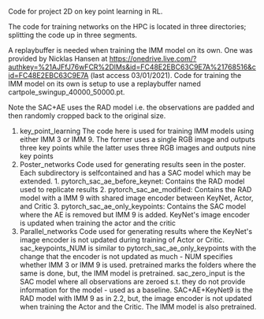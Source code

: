 Code for project 2D on key point learning in RL.

The code for training networks on the HPC is located in three directories; splitting the code up in three
segments.

A replaybuffer is needed when training the IMM model on its own. One was provided by
Nicklas Hansen at
https://onedrive.live.com/?authkey=%21AJFfJ76wFCR%2DlMs&id=FC48E2EBC63C9E7A%21768516&cid=FC48E2EBC63C9E7A
(last access 03/01/2021). Code for training the IMM model on its own is setup to use a replaybuffer named 
cartpole_swingup_40000_50000.pt.

Note the SAC+AE uses the RAD model i.e. the observations are padded and then randomly cropped back to the original size.

1. key_point_learning 
    The code here is used for training IMM models using either IMM 3 or IMM 9.
    The former uses a single RGB image and outputs three key points while the
    latter uses three RGB images and outputs nine key points
2. Poster_networks
    Code used for generating results seen in the poster. Each subdirectory is
    selfcontained and has a SAC model which may be extended.
        1. pytorch_sac_ae_before_keynet:
            Contains the RAD model used to replicate results
        2. pytorch_sac_ae_modified:
            Contains the RAD model with a IMM 9 with shared image encoder
            between KeyNet, Actor, and Critic
        3. pytorch_sac_ae_only_keypoints:
            Contains the SAC model where the AE is removed but IMM 9 is added.
            KeyNet's image encoder is updated when training the actor and the
            critic
3. Parallel_networks
    Code used for generating results where the KeyNet's image encoder is not
    updated during training of Actor or Critic. sac_keypoints_NUM is similar to
    pytorch_sac_ae_only_keypoints with the change that the encoder is not
    updated as much - NUM specifies whether IMM 3 or IMM 9 is used. pretrained
    marks the folders where the same is done, but, the IMM model is pretrained.
    sac_zero_input is the SAC model where all observations are zeroed s.t. they
    do not provide information for the model - used as a baseline.
    SAC+AE+KeyNet9 is the RAD model with IMM 9 as in 2.2, but, the image
    encoder is not updated when training the Actor and the Critic. The IMM
    model is also pretrained. 
